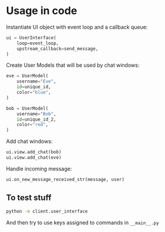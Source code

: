 # Usage in code

Instantiate UI object with event loop and a callback queue:

```python
ui = UserInterface(
    loop=event_loop,
    upstream_callback=send_message,
)
```

Create User Models that will be used by chat windows:

```python
eve = UserModel(
    username="Eve",
    id=unique_id,
    color="blue",
)

bob = UserModel(
    username="Bob",
    id=unique_id_2,
    color="red",
)
```

Add chat windows:

```python
ui.view.add_chat(bob)
ui.view.add_chat(eve)
```

Handle incoming message:

```python
ui.on_new_message_received_str(message, user)
```

## To test stuff

```bash
python -m client.user_interface
```

And then try to use keys assigned to commands in `__main__.py`
